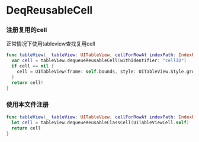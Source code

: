 # DeqReusableCell

### 注册复用的cell

正常情况下使用tableview查找复用cell
```swift
func tableView(_ tableView: UITableView, cellForRowAt indexPath: IndexPath) -> UITableViewCell {
  var cell = tableView.dequeueReusableCell(withIdentifier: "cellID")
  if cell == nil {
    cell = UITableView(frame: self.bounds, style: UITableView.Style.grouped)
  }
  return cell!
}
```

### 使用本文件注册
```swift
func tableView(_ tableView: UITableView, cellForRowAt indexPath: IndexPath) -> UITableViewCell {
  let cell = tableView.dequeueReusableClassCell(UITableViewCell.self)
  return cell
}
```


